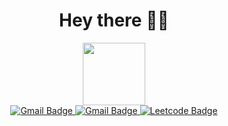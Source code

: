 <!-- <table>
<tr>
</tr>
<tr>
<td>
    <img src="background.png"  width="150%"/>
</td>
<td>
    I’m an Artificial Intelligence Engineering
    student, passionate about
    programming and its various tools to
    facilitate problem solving. </br>
    Currently a
    student at Universidad Panamericana
    with a profesional objective based on
    software development and
    research 👩🏽‍💻
</td>
</tr>
</table> -->
<center>
<h1> Hey there 👋🏽 </h1>
<div id="header" align="center">
  <img src="https://media.giphy.com/media/M9gbBd9nbDrOTu1Mqx/giphy.gif" width="100"/>
</div>
<div id="badges">
  <a href="https://www.linkedin.com/in/sara-carolina/">
    <img src="https://img.shields.io/badge/LinkedIn-blue?style=for-the-badge&logo=linkedin&logoColor=white" alt="Gmail Badge"/>
  </a>
  <a href="mailto:saracarogode@gmail.com">
    <img src="https://img.shields.io/badge/Gmail-D14836?style=for-the-badge&logo=gmail&logoColor=white
" alt="Gmail Badge"/>
  </a>
  <a href="https://leetcode.com/0226594/">
    <img src="	https://img.shields.io/badge/-LeetCode-FFA116?style=for-the-badge&logo=LeetCode&logoColor=black" alt="Leetcode Badge"/>
  </a>
</div>
</center>
